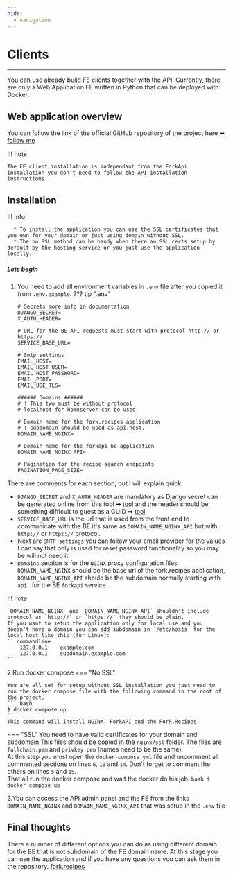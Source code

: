 ```yaml
---
hide:
  - navigation
---
```


# Clients
---

You can use already build FE clients together with the API. Currently, there are only a Web Application FE written in Python that can be deployed with Docker.

## Web application overview
You can follow the link of the official GitHub repository of the project here ➡ [follow me](https://github.com/mikebgrep/fork.recipes)

!!! note

    The FE client installation is independant from the ForkApi installation you don't need to follow the API installation instructions!


## Installation

!!! info
    
      * To install the application you can use the SSL certificates that you own for your domain or just using domain without SSL. 
      * The no SSL method can be handy when there an SSL certs setup by default by the hosting service or you just use the application locally.

##### Lets begin

1. You need to add all environment variables in `.env` file after you copied it from `.env.example`.
??? tip ".env"

    ```env
    # Secrets more info in documentation
    DJANGO_SECRET=
    X_AUTH_HEADER=
    
    # URL for the BE API requests must start with protocol http:// or https://
    SERVICE_BASE_URL=
    
    # Smtp settings
    EMAIL_HOST=
    EMAIL_HOST_USER=
    EMAIL_HOST_PASSWORD=
    EMAIL_PORT=
    EMAIL_USE_TLS=
    
    ###### Domains ######
    # ! This two must be without protocol
    # localhost for homeserver can be used
    
    # Domain name for the fork.recipes application
    # ! subdomain should be used as api.host.
    DOMAIN_NAME_NGINX=
    
    # Domain name for the forkapi be application
    DOMAIN_NAME_NGINX_API=
    
    # Pagination for the recipe search endpoints
    PAGINATION_PAGE_SIZE=
    ```
  There are comments for each section, but I will explain quick.

  * `DJANGO_SECRET` and `X_AUTH_HEADER` are mandatory as Django secret can be generated online from this tool ➡ [tool](https://djecrety.ir/) and the header should be something difficult to guest as a GUID  ➡ [tool](https://www.uuidgenerator.net/guid)
  * `SERVICE_BASE_URL` is the url that is used from the front end to communicate with the BE it's same as `DOMAIN_NAME_NGINX_API` but with `http://` or `https://` protocol.
  * Next are `SMTP settings` you can follow your email provider for the values I can say that only is used for reset password functionality so you may be will not need it
  * `Domains` section is for the `NGINX` proxy configuration files `DOMAIN_NAME_NGINX` should be the base url of the fork.recipes application, `DOMAIN_NAME_NGINX_API` should be the subdomain normally starting with `api.` for the BE `forkapi` service.
 
!!! note
  
    `DOMAIN_NAME_NGINX` and `DOMAIN_NAME_NGINX_API` shouldn't include protocol as `http://` or `https://` they should be plain.
    If you want to setup the application only for local use and you doesn't have a domain you can add subdomain in `/etc/hosts` for the local host like this (for Linux):
    ```commandline
        127.0.0.1    example.com
        127.0.0.1    subdomain.example.com 
    ```

2.Run docker compose
=== "No SSL"
    
    You are all set for setup without SSL installation you just need to run the docker compose file with the following command in the root of the project.
    ``` bash
    $ docker compose up
    ```
    This command will install NGINX, ForkAPI and the Fork.Recipes.

=== "SSL"
    You need to have valid certificates for your domain and subdomain.This files should be copied in the `nginx/ssl` folder. The files are `fullchain.pem` and `privkey.pem` (names need to be the same).  
    At this step you must open the `docker-compose.yml` file and uncomment all commented sections on lines `6`, `10` and `14`.
    Don't forget to comment the others on lines `5` and `15`. <br>
    That all run the docker compose and wait the docker do his job.
    ``` bash
    $ docker compose up
    ```

3.You can access the API admin panel and the FE from the links `DOMAIN_NAME_NGINX` and `DOMAIN_NAME_NGINX_API` that was setup  in the `.env` file 

## Final thoughts
There a number of different options you can do as using different domain for the BE that is not subdomain of the FE domain name.
At this stage you can use the application and if you have any questions you can ask them in the repository. [fork.recipes](https://github.com/mikebgrep/fork.recipes)